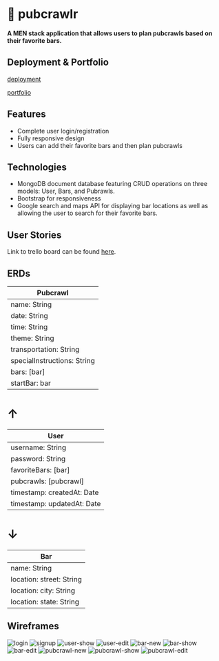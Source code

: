 # 🍺 pubcrawlr

**A MEN stack application that allows users to plan pubcrawls based on their favorite bars.**

## Deployment & Portfolio
[deployment](https://pubcrawlr.herokuapp.com/)

[portfolio](http://www.raymeibaum.com/)

## Features
- Complete user login/registration
- Fully responsive design
- Users can add their favorite bars and then plan pubcrawls 

## Technologies
- MongoDB document database featuring CRUD operations on three models: User, Bars, and Pubrawls.
- Bootstrap for responsiveness
- Google search and maps API for displaying bar locations as well as allowing the user to search for their favorite bars.

##  User Stories
Link to trello board can be found [here](https://trello.com/b/gTpgYyxn/pubcrawl-planner).

## ERDs

| Pubcrawl |
| --- |
| name: String |
| date: String |
| time: String |
| theme: String |
| transportation: String |
| specialInstructions: String |
| bars: [bar] |
| startBar: bar | 
# ↑
| User |
| --- |
| username: String |
| password: String |
| favoriteBars: [bar] |
| pubcrawls: [pubcrawl] |
| timestamp: createdAt: Date |
| timestamp: updatedAt: Date |
# ↓
| Bar |
| --- |
| name: String |
| location: street: String |
| location: city: String |
| location: state: String |

## Wireframes
![login](./resources/images/login.png)
![signup](./resources/images/signup.png)
![user-show](./resources/images/user-show.png)
![user-edit](./resources/images/user-edit.png)
![bar-new](./resources/images/bar-new.png)
![bar-show](./resources/images/bar-show.png)
![bar-edit](./resources/images/bar-edit.png)
![pubcrawl-new](./resources/images/pubcrawl-new.png)
![pubcrawl-show](./resources/images/pubcrawl-show.png)
![pubcrawl-edit](./resources/images/pubcrawl-edit.png)
